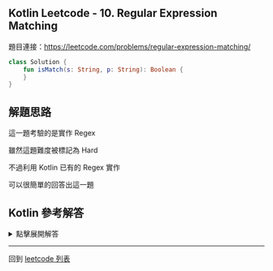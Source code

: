 ## Kotlin Leetcode - 10. Regular Expression Matching

題目連接：<https://leetcode.com/problems/regular-expression-matching/>

```kotlin
class Solution {
    fun isMatch(s: String, p: String): Boolean {
    }
}
```

## 解題思路

這一題考驗的是實作 Regex

雖然這題難度被標記為 Hard

不過利用 Kotlin 已有的 Regex 實作

可以很簡單的回答出這一題

## Kotlin 參考解答

<details>
  <summary>點擊展開解答</summary>


單一表達式的參考做法如下

```kotlin
class Solution {
    fun isMatch(s: String, p: String) =
        p.toRegex().matches(s)
}
```

</details>

------

回到 [leetcode 列表](index.md)
